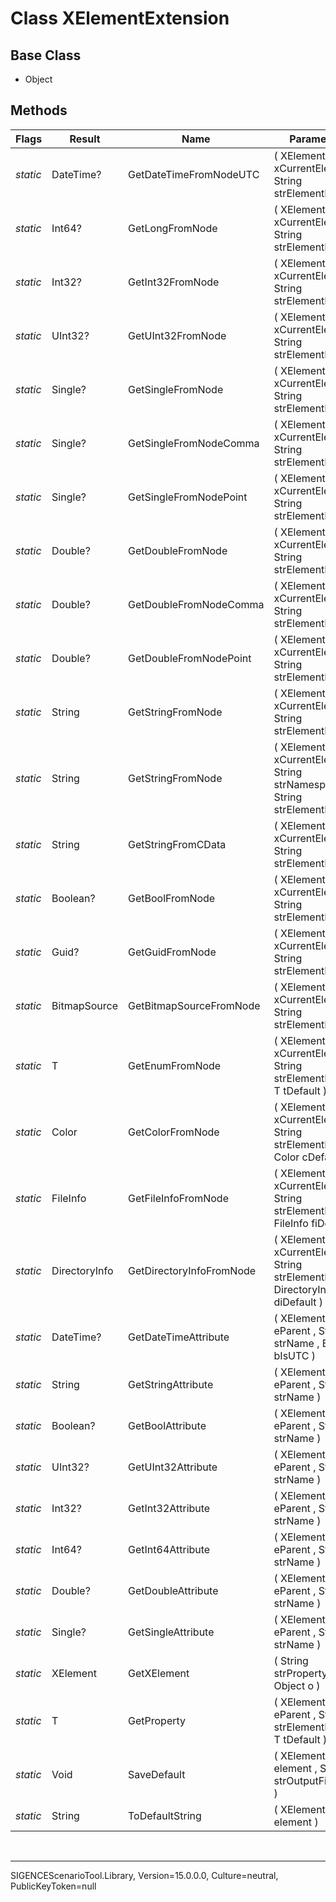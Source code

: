 # Class XElementExtension
## Base Class
- Object
## Methods
Flags|Result|Name|Parameters
-|-|-|-
*static*|DateTime?|GetDateTimeFromNodeUTC|( XElement xCurrentElement , String strElementName )
*static*|Int64?|GetLongFromNode|( XElement xCurrentElement , String strElementName )
*static*|Int32?|GetInt32FromNode|( XElement xCurrentElement , String strElementName )
*static*|UInt32?|GetUInt32FromNode|( XElement xCurrentElement , String strElementName )
*static*|Single?|GetSingleFromNode|( XElement xCurrentElement , String strElementName )
*static*|Single?|GetSingleFromNodeComma|( XElement xCurrentElement , String strElementName )
*static*|Single?|GetSingleFromNodePoint|( XElement xCurrentElement , String strElementName )
*static*|Double?|GetDoubleFromNode|( XElement xCurrentElement , String strElementName )
*static*|Double?|GetDoubleFromNodeComma|( XElement xCurrentElement , String strElementName )
*static*|Double?|GetDoubleFromNodePoint|( XElement xCurrentElement , String strElementName )
*static*|String|GetStringFromNode|( XElement xCurrentElement , String strElementName )
*static*|String|GetStringFromNode|( XElement xCurrentElement , String strNamespace , String strElementName )
*static*|String|GetStringFromCData|( XElement xCurrentElement , String strElementName )
*static*|Boolean?|GetBoolFromNode|( XElement xCurrentElement , String strElementName )
*static*|Guid?|GetGuidFromNode|( XElement xCurrentElement , String strElementName )
*static*|BitmapSource|GetBitmapSourceFromNode|( XElement xCurrentElement , String strElementName )
*static*|T|GetEnumFromNode|( XElement xCurrentElement , String strElementName , T tDefault )
*static*|Color|GetColorFromNode|( XElement xCurrentElement , String strElementName , Color cDefault )
*static*|FileInfo|GetFileInfoFromNode|( XElement xCurrentElement , String strElementName , FileInfo fiDefault )
*static*|DirectoryInfo|GetDirectoryInfoFromNode|( XElement xCurrentElement , String strElementName , DirectoryInfo diDefault )
*static*|DateTime?|GetDateTimeAttribute|( XElement eParent , String strName , Boolean bIsUTC )
*static*|String|GetStringAttribute|( XElement eParent , String strName )
*static*|Boolean?|GetBoolAttribute|( XElement eParent , String strName )
*static*|UInt32?|GetUInt32Attribute|( XElement eParent , String strName )
*static*|Int32?|GetInt32Attribute|( XElement eParent , String strName )
*static*|Int64?|GetInt64Attribute|( XElement eParent , String strName )
*static*|Double?|GetDoubleAttribute|( XElement eParent , String strName )
*static*|Single?|GetSingleAttribute|( XElement eParent , String strName )
*static*|XElement|GetXElement|( String strPropertyName , Object o )
*static*|T|GetProperty|( XElement eParent , String strElementName , T tDefault )
*static*|Void|SaveDefault|( XElement element , String strOutputFilename )
*static*|String|ToDefaultString|( XElement element )

<br /><hr />
SIGENCEScenarioTool.Library, Version=15.0.0.0, Culture=neutral, PublicKeyToken=null
